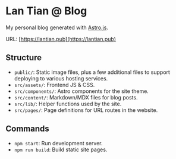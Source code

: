 # Lan Tian @ Blog

My personal blog generated with [Astro.js](https://astro.build/).

URL: [https://lantian.pub](https://lantian.pub)

## Structure

- `public/`: Static image files, plus a few additional files to support
  deploying to various hosting services.
- `src/assets/`: Frontend JS & CSS.
- `src/components/`: Astro components for the site theme.
- `src/content/`: Markdown/MDX files for blog posts.
- `src/lib/`: Helper functions used by the site.
- `src/pages/`: Page definitions for URL routes in the website.

## Commands

- `npm start`: Run development server.
- `npm run build`: Build static site pages.
